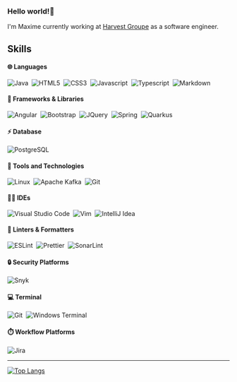 ### Hello world!👋

I'm Maxime currently working at [Harvest Groupe](https://www.harvest.fr/le-groupe/) as a software engineer. 

## Skills

#### 🌐 Languages

![Java](https://img.shields.io/badge/Java-ED8B00?style=for-the-badge&logo=java&logoColor=white)&nbsp;
![HTML5](https://img.shields.io/badge/HTML5-E34F26?style=for-the-badge&logo=html5&logoColor=white)&nbsp;
![CSS3](https://img.shields.io/badge/CSS3-1572B6?style=for-the-badge&logo=css3&logoColor=white)&nbsp;
![Javascript](https://img.shields.io/badge/JavaScript-F7DF1E?style=for-the-badge&logo=javascript&logoColor=black)&nbsp;
![Typescript](https://img.shields.io/badge/TypeScript-007ACC?style=for-the-badge&logo=typescript&logoColor=white)&nbsp;
![Markdown](https://img.shields.io/badge/markdown-%23000000.svg?style=for-the-badge&logo=markdown&logoColor=white)

#### 🚀 Frameworks & Libraries

![Angular](https://img.shields.io/badge/Angular-DD0031?style=for-the-badge&logo=angular&logoColor=white)&nbsp;
![Bootstrap](https://img.shields.io/badge/Bootstrap-563D7C?style=for-the-badge&logo=bootstrap&logoColor=white)&nbsp;
![JQuery](https://img.shields.io/badge/jQuery-0769AD?style=for-the-badge&logo=jquery&logoColor=white)&nbsp;
![Spring](https://img.shields.io/badge/Spring-6DB33F?style=for-the-badge&logo=spring&logoColor=white)&nbsp;
![Quarkus](https://img.shields.io/badge/Quarkus-4695EB?logo=quarkus&logoColor=fff&style=for-the-badge)

#### ⚡ Database

![PostgreSQL](https://img.shields.io/badge/PostgreSQL-316192?style=for-the-badge&logo=postgresql&logoColor=white)&nbsp;

#### 🔨 Tools and Technologies

![Linux](https://img.shields.io/badge/Linux-FCC624?style=for-the-badge&logo=linux&logoColor=black)&nbsp;
![Apache Kafka](https://img.shields.io/badge/Apache%20Kafka-231F20?logo=apachekafka&logoColor=fff&style=for-the-badge)&nbsp;
![Git](https://img.shields.io/badge/GIT-E44C30?style=for-the-badge&logo=git&logoColor=white)

#### 👩‍💻 IDEs

![Visual Studio Code](https://img.shields.io/badge/Visual%20Studio%20Code-0078d7.svg?style=for-the-badge&logo=visual-studio-code&logoColor=white)&nbsp;
![Vim](https://img.shields.io/badge/VIM-%2311AB00.svg?style=for-the-badge&logo=vim&logoColor=white)&nbsp;
![IntelliJ Idea](https://img.shields.io/badge/IntelliJ_IDEA-000000.svg?style=for-the-badge&logo=intellij-idea&logoColor=white)

#### 🧐 Linters & Formatters

![ESLint](https://img.shields.io/badge/eslint-3A33D1?style=for-the-badge&logo=eslint&logoColor=white)&nbsp;
![Prettier](https://img.shields.io/badge/prettier-1A2C34?style=for-the-badge&logo=prettier&logoColor=F7BA3E)&nbsp;
![SonarLint](https://img.shields.io/badge/SonarLint-CB2029?style=for-the-badge&logo=sonarlint&logoColor=white)

#### 🔒 Security Platforms

![Snyk](https://img.shields.io/badge/Snyk-4C4A73?style=for-the-badge&logo=snyk&logoColor=white)

#### 💻 Terminal

![Git](https://img.shields.io/badge/GIT-E44C30?style=for-the-badge&logo=git&logoColor=white)&nbsp;
![Windows Terminal](https://img.shields.io/badge/windows%20terminal-4D4D4D?style=for-the-badge&logo=windows%20terminal&logoColor=white)

#### ⏱️ Workflow Platforms

![Jira](https://img.shields.io/badge/Jira-0052CC?style=for-the-badge&logo=Jira&logoColor=white)

---

[![Top Langs](https://github-readme-stats.vercel.app/api/top-langs/?username=anuraghazra&show_icons=true&layout=donut)](https://github.com/anuraghazra/github-readme-stats)

<!--
**MaxmeTrn/MaxmeTrn** is a ✨ _special_ ✨ repository because its `README.md` (this file) appears on your GitHub profile.

Here are some ideas to get you started:

- 🔭 I’m currently working on ...
- 🌱 I’m currently learning ...
- 👯 I’m looking to collaborate on ...
- 🤔 I’m looking for help with ...
- 💬 Ask me about ...
- 📫 How to reach me: ...
- 😄 Pronouns: ...
- ⚡ Fun fact: ...
-->
